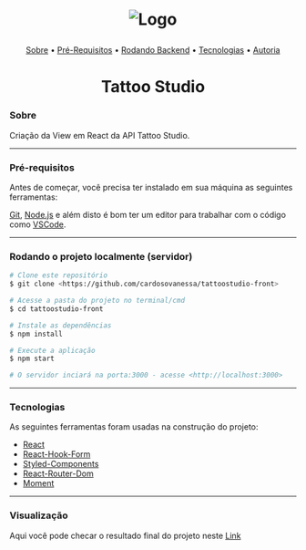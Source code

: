 <h1 align="center"> 

![Logo](https://static.wixstatic.com/media/af86ec_5850213055aa4ae8a4ecd4195d65d08d~mv2.png/v1/fill/w_154,h_22,al_c,q_85,usm_0.66_1.00_0.01/logo.webp) </h1>

<p align="center">
 <a href="#sobre">Sobre</a> •
 <a href="#pré-requisitos">Pré-Requisitos</a> • 
 <a href="#rodando-o-back-end-servidor">Rodando Backend</a> • 
 <a href="#tecnologias">Tecnologias</a> •  
  <a href="#autoria">Autoria</a>
</p>

<h1 align="center">Tattoo Studio</h1>

### Sobre

Criação da View em React da API Tattoo Studio.

---
### Pré-requisitos 

Antes de começar, você precisa ter instalado em sua máquina as seguintes ferramentas:

[Git](https://git-scm.com), [Node.js](https://nodejs.org/en/) e além disto é bom ter um editor para trabalhar com o código como [VSCode](https://code.visualstudio.com/).

---
### Rodando o projeto localmente (servidor) 

```bash
# Clone este repositório
$ git clone <https://github.com/cardosovanessa/tattoostudio-front>

# Acesse a pasta do projeto no terminal/cmd
$ cd tattoostudio-front

# Instale as dependências
$ npm install

# Execute a aplicação
$ npm start

# O servidor inciará na porta:3000 - acesse <http://localhost:3000>
```

---
### Tecnologias

As seguintes ferramentas foram usadas na construção do projeto:

- [React](https://reactjs.org/)
- [React-Hook-Form](https://react-hook-form.com/get-started)
- [Styled-Components](https://styled-components.com/docs)
- [React-Router-Dom](https://reactrouter.com/web/guides/quick-start)
- [Moment](https://momentjs.com/)

---
### Visualização

<p>Aqui você pode checar o resultado final do projeto neste <a href="https://mafia-tattoo-studio.herokuapp.com/">Link</a></p>

